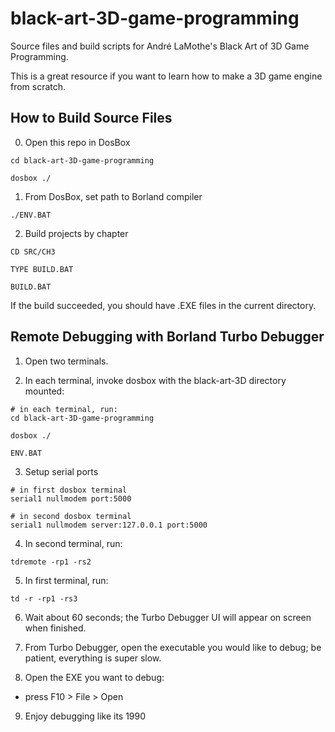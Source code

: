 # black-art-3D-game-programming

Source files and build scripts for André LaMothe's Black Art of 3D Game Programming.

This is a great resource if you want to learn how to make a 3D game engine from scratch.


## How to Build Source Files

0. Open this repo in DosBox

```
cd black-art-3D-game-programming

dosbox ./
```

1. From DosBox, set path to Borland compiler

```
./ENV.BAT
```

2. Build projects by chapter

```
CD SRC/CH3

TYPE BUILD.BAT

BUILD.BAT
```

If the build succeeded, you should have .EXE files in the current directory.


## Remote Debugging with Borland Turbo Debugger

1. Open two terminals.

2. In each terminal, invoke dosbox with the black-art-3D directory mounted:

```
# in each terminal, run:
cd black-art-3D-game-programming

dosbox ./

ENV.BAT
```

3. Setup serial ports

```
# in first dosbox terminal
serial1 nullmodem port:5000

# in second dosbox terminal
serial1 nullmodem server:127.0.0.1 port:5000
```

4. In second terminal, run:

```
tdremote -rp1 -rs2
```

5. In first terminal, run:

```
td -r -rp1 -rs3
```

6. Wait about 60 seconds; the Turbo Debugger UI will appear on screen when finished.

7. From Turbo Debugger, open the executable you would like to debug; be patient, everything is super slow.

8. Open the EXE you want to debug:

- press F10 > File > Open

9. Enjoy debugging like its 1990
